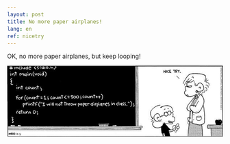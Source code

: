 ```yaml
---
layout: post
title: No more paper airplanes!
lang: en
ref: nicetry
---
```


OK, no more paper airplanes, but keep looping!

![_config.yml](..\images/189468_10150124526629065_4695927_n.jpg)
